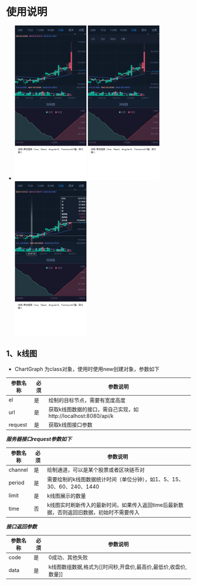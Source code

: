 # 使用说明


* ![图片](https://github.com/RanJun2022/k-line/blob/main/document/002.png?raw=true)
  ![图片](https://github.com/RanJun2022/k-line/blob/main/document/001.png?raw=true)
  ![图片](https://github.com/RanJun2022/k-line/blob/main/document/003.png?raw=true)
## 1、k线图
* ChartGraph 为class对象，使用时使用new创建对象，参数如下

参数名称 | 必须 | 参数说明
---- | ---- | ----
el | 是 | 绘制的目标节点，需要有宽度高度
url | 是 | 获取k线图数据的接口，需自己实现，如http://localhost:8080/api/k
request | 是 | 获取k线图接口参数

***服务器接口request参数如下***

参数名称 | 必须 | 参数说明
---- | ---- | ----
channel | 是 | 绘制通道，可以是某个股票或者区块链币对
period | 是 | 需要绘制的k线图数据统计时间（单位分钟），如1、5、15、30、60、240、1440
limit | 是 | k线图展示的数量
time | 否 | k线图实时刷新传入的最新时间，如果传入返回time后最新数据，否则返回旧数据，初始时不需要传入

***接口返回参数***

参数名称 | 必须 | 参数说明
---- | ---- | ----
code | 是 | 0成功、其他失败
data | 是 | k线图数组数据,格式为[[时间秒,开盘价,最高价,最低价,收盘价,数量]]
